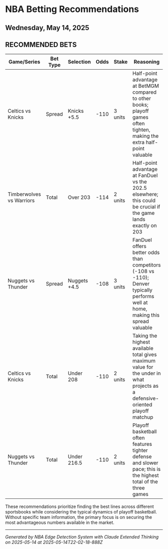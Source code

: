 # NBA Betting Recommendations
## Wednesday, May 14, 2025

## RECOMMENDED BETS
| Game/Series | Bet Type | Selection | Odds | Stake | Reasoning |
|-------------|----------|-----------|------|-------|-----------|
| Celtics vs Knicks | Spread | Knicks +5.5 | -110 | 3 units | Half-point advantage at BetMGM compared to other books; playoff games often tighten, making the extra half-point valuable |
| Timberwolves vs Warriors | Total | Over 203 | -114 | 2 units | Half-point advantage at FanDuel vs the 202.5 elsewhere; this could be crucial if the game lands exactly on 203 |
| Nuggets vs Thunder | Spread | Nuggets +4.5 | -108 | 3 units | FanDuel offers better odds than competitors (-108 vs -110); Denver typically performs well at home, making this spread valuable |
| Celtics vs Knicks | Total | Under 208 | -110 | 2 units | Taking the highest available total gives maximum value for the under in what projects as a defensive-oriented playoff matchup |
| Nuggets vs Thunder | Total | Under 216.5 | -110 | 2 units | Playoff basketball often features tighter defense and slower pace; this is the highest total of the three games |

These recommendations prioritize finding the best lines across different sportsbooks while considering the typical dynamics of playoff basketball. Without specific team information, the primary focus is on securing the most advantageous numbers available in the market.

---
*Generated by NBA Edge Detection System with Claude Extended Thinking on 2025-05-14 at 2025-05-14T22-02-18-888Z*
